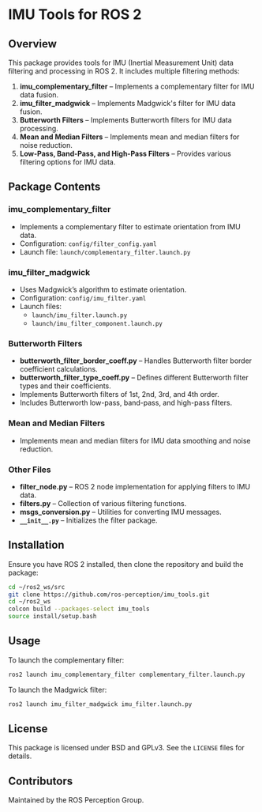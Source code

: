 # IMU Tools for ROS 2

## Overview
This package provides tools for IMU (Inertial Measurement Unit) data filtering and processing in ROS 2. It includes multiple filtering methods:

1. **imu_complementary_filter** – Implements a complementary filter for IMU data fusion.
2. **imu_filter_madgwick** – Implements Madgwick's filter for IMU data fusion.
3. **Butterworth Filters** – Implements Butterworth filters for IMU data processing.
4. **Mean and Median Filters** – Implements mean and median filters for noise reduction.
5. **Low-Pass, Band-Pass, and High-Pass Filters** – Provides various filtering options for IMU data.

## Package Contents
### imu_complementary_filter
- Implements a complementary filter to estimate orientation from IMU data.
- Configuration: `config/filter_config.yaml`
- Launch file: `launch/complementary_filter.launch.py`

### imu_filter_madgwick
- Uses Madgwick’s algorithm to estimate orientation.
- Configuration: `config/imu_filter.yaml`
- Launch files:
  - `launch/imu_filter.launch.py`
  - `launch/imu_filter_component.launch.py`

### Butterworth Filters
- **butterworth_filter_border_coeff.py** – Handles Butterworth filter border coefficient calculations.
- **butterworth_filter_type_coeff.py** – Defines different Butterworth filter types and their coefficients.
- Implements Butterworth filters of 1st, 2nd, 3rd, and 4th order.
- Includes Butterworth low-pass, band-pass, and high-pass filters.

### Mean and Median Filters
- Implements mean and median filters for IMU data smoothing and noise reduction.

### Other Files
- **filter_node.py** – ROS 2 node implementation for applying filters to IMU data.
- **filters.py** – Collection of various filtering functions.
- **msgs_conversion.py** – Utilities for converting IMU messages.
- **`__init__.py`** – Initializes the filter package.

## Installation
Ensure you have ROS 2 installed, then clone the repository and build the package:

```bash
cd ~/ros2_ws/src
git clone https://github.com/ros-perception/imu_tools.git
cd ~/ros2_ws
colcon build --packages-select imu_tools
source install/setup.bash
```

## Usage
To launch the complementary filter:
```bash
ros2 launch imu_complementary_filter complementary_filter.launch.py
```

To launch the Madgwick filter:
```bash
ros2 launch imu_filter_madgwick imu_filter.launch.py
```

## License
This package is licensed under BSD and GPLv3. See the `LICENSE` files for details.

## Contributors
Maintained by the ROS Perception Group.

